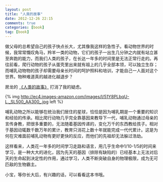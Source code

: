 ```yaml
---
layout: post
title: "人类的故事"
date: 2012-12-26 22:15
comments: true
categories: [book]
tag: [book]
---
```


做父母的总希望自己的孩子快点长大，尤其像我这样的急性子。看动物世界的时候，我常常慨叹角马，羚羊一类的动物，它们的孩子一出生几分钟之内就有站立甚至奔跑的能力，而我们人类的孩子，在长达一年多的时间里是无法正常行走的。再往前看，爬行动物的孩子从蛋壳里出来就有祖上的几乎全部本领，可以独立生存；而哺乳动物物的孩子却需要母亲长时间的呵护照料和培训，才能自己一人面对这个世界。物种难道真的越进化越退步？

<!--more-->

房龙的 [《人类的故事》](http://www.amazon.cn/%E4%BA%BA%E7%B1%BB%E7%9A%84%E6%95%85%E4%BA%8B-%E6%88%BF%E9%BE%99/dp/B001F7BI0I/ref=sr_1_4?ie=UTF8&qid=1356565766&sr=8-4) 打消了我的疑虑。

{% img http://ec4.images-amazon.com/images/I/51Y8PLbqU-L._SL500_AA300_.jpg left %}

哺乳动物之所以能够在统治我们居住的星球，恰恰是因为哺乳期是一个重要的知识和经验的传承。相比爬行动物几乎完全靠基因来教导下一代，哺乳动物通过母亲的言传身教，把很多重要的，无法随着基因传递的，变化万千的东西教给孩子。相对于基因动辄数千数万年的累计，教育只消花上数十年就能完成一代代累计。这是为何在灾难面前哺乳动物有更好更快的反应，而他们的先祖却无法躲过浩劫。

这样看来，人类花一年多的时间学习走路和语言，用几乎生命中1/10-1/5的时间来学习，是一种大大的进化，因为先天的基因（排除有缺陷的）已经基本上无法对后天的生命起到决定性的作用，通过学习，人类不断突破自身的物理极限，成为无可匹敌的生物霸主。

小宝，等你长大后，有兴趣的话，可以看看这本书哦。

